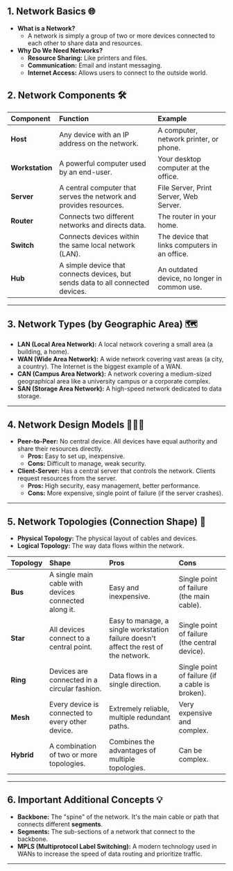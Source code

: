 ## 1. Network Basics 🌐

* **What is a Network?**
    * A network is simply a group of two or more devices connected to each other to share data and resources.
* **Why Do We Need Networks?**
    * **Resource Sharing:** Like printers and files.
    * **Communication:** Email and instant messaging.
    * **Internet Access:** Allows users to connect to the outside world.

## 2. Network Components 🛠️

| Component | Function | Example |
| :--- | :--- | :--- |
| **Host** | Any device with an IP address on the network. | A computer, network printer, or phone. |
| **Workstation** | A powerful computer used by an end-user. | Your desktop computer at the office. |
| **Server** | A central computer that serves the network and provides resources. | File Server, Print Server, Web Server. |
| **Router** | Connects two different networks and directs data. | The router in your home. |
| **Switch** | Connects devices within the same local network (LAN). | The device that links computers in an office. |
| **Hub** | A simple device that connects devices, but sends data to all connected devices. | An outdated device, no longer in common use. |
---

## 3. Network Types (by Geographic Area) 🗺️

- **LAN (Local Area Network):** A local network covering a small area (a building, a home).
- **WAN (Wide Area Network):** A wide network covering vast areas (a city, a country). The Internet is the biggest example of a WAN.
- **CAN (Campus Area Network):** A network covering a medium-sized geographical area like a university campus or a corporate complex.
- **SAN (Storage Area Network):** A high-speed network dedicated to data storage.

---

## 4. Network Design Models 🧑‍🤝‍🧑

- **Peer-to-Peer:** No central device. All devices have equal authority and share their resources directly.
  - **Pros:** Easy to set up, inexpensive.
  - **Cons:** Difficult to manage, weak security.
- **Client-Server:** Has a central server that controls the network. Clients request resources from the server.
  - **Pros:** High security, easy management, better performance.
  - **Cons:** More expensive, single point of failure (if the server crashes).

---

## 5. Network Topologies (Connection Shape) 🔗

- **Physical Topology:** The physical layout of cables and devices.
- **Logical Topology:** The way data flows within the network.

| Topology   | Shape                                                | Pros                                                                                 | Cons                                            |
| :--------- | :--------------------------------------------------- | :----------------------------------------------------------------------------------- | :---------------------------------------------- |
| **Bus**    | A single main cable with devices connected along it. | Easy and inexpensive.                                                                | Single point of failure (the main cable).       |
| **Star**   | All devices connect to a central point.              | Easy to manage, a single workstation failure doesn't affect the rest of the network. | Single point of failure (the central device).   |
| **Ring**   | Devices are connected in a circular fashion.         | Data flows in a single direction.                                                    | Single point of failure (if a cable is broken). |
| **Mesh**   | Every device is connected to every other device.     | Extremely reliable, multiple redundant paths.                                        | Very expensive and complex.                     |
| **Hybrid** | A combination of two or more topologies.             | Combines the advantages of multiple topologies.                                      | Can be complex.                                 |

---

## 6. Important Additional Concepts 💡

- **Backbone:** The "spine" of the network. It's the main cable or path that connects different **segments**.
- **Segments:** The sub-sections of a network that connect to the backbone.
- **MPLS (Multiprotocol Label Switching):** A modern technology used in WANs to increase the speed of data routing and prioritize traffic.
---
